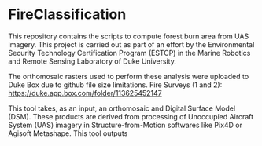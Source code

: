 # FireClassification
This repository contains the scripts to compute forest burn area from UAS imagery. This project is carried out as part of an effort by the Environmental Security Technology Certification Program (ESTCP) in the Marine Robotics and Remote Sensing Laboratory of Duke University. 

The orthomosaic rasters used to perform these analysis were uploaded to Duke Box due to github file size limitations. Fire Surveys (1 and 2): https://duke.app.box.com/folder/113625452147

This tool takes, as an input, an orthomosaic and Digital Surface Model (DSM). These products are derived from processing of Unoccupied Aircraft System (UAS) imagery in Structure-from-Motion softwares like Pix4D or Agisoft Metashape. This tool outputs 
